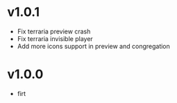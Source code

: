 # v1.0.1

* Fix terraria preview crash
* Fix terraria invisible player
* Add more icons support in preview and congregation

# v1.0.0

* firt